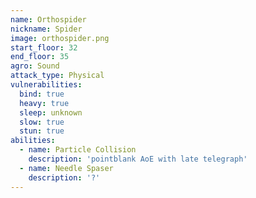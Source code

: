 ```yaml
---
name: Orthospider
nickname: Spider
image: orthospider.png
start_floor: 32
end_floor: 35
agro: Sound
attack_type: Physical
vulnerabilities:
  bind: true
  heavy: true
  sleep: unknown
  slow: true
  stun: true
abilities:
  - name: Particle Collision
    description: 'pointblank AoE with late telegraph'
  - name: Needle Spaser
    description: '?'
---
```

